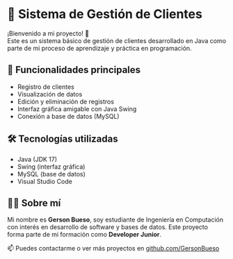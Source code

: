 # 🧾 Sistema de Gestión de Clientes

¡Bienvenido a mi proyecto! 👋  
Este es un sistema básico de gestión de clientes desarrollado en Java como parte de mi proceso de aprendizaje y práctica en programación.

## 🚀 Funcionalidades principales
- Registro de clientes
- Visualización de datos
- Edición y eliminación de registros
- Interfaz gráfica amigable con Java Swing
- Conexión a base de datos (MySQL)

## 🛠️ Tecnologías utilizadas
- Java (JDK 17)
- Swing (interfaz gráfica)
- MySQL (base de datos)
- Visual Studio Code

## 👨‍💻 Sobre mí
Mi nombre es **Gerson Bueso**, soy estudiante de Ingeniería en Computación con interés en desarrollo de software y bases de datos. Este proyecto forma parte de mi formación como **Developer Junior**.

📫 Puedes contactarme o ver más proyectos en [github.com/GersonBueso](https://github.com/GersonBueso)
